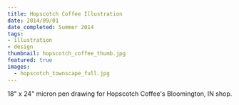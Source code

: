 ```yaml
---
title: Hopscotch Coffee Illustration
date: 2014/09/01
date_completed: Summer 2014
tags:
- illustration
- design
thumbnail: hopscotch_coffee_thumb.jpg
featured: true
images:
  - hopscotch_townscape_full.jpg
---
```


18" x 24" micron pen drawing for Hopscotch Coffee's Bloomington, IN shop.
